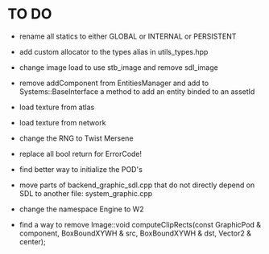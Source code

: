 # TO DO

* rename all statics to either GLOBAL or INTERNAL or PERSISTENT

* add custom allocator to the types alias in utils_types.hpp

* change image load to use stb_image and remove sdl_image

* remove addComponent from EntitiesManager and add to Systems::BaseInterface a method to add an entity binded to an assetId

* load texture from atlas

* load texture from network

* change the RNG to Twist Mersene

* replace all bool return for ErrorCode!

* find better way to initialize the POD's

* move parts of backend_graphic_sdl.cpp that do not directly depend on SDL to another file: system_graphic.cpp

* change the namespace Engine to W2

* find a way to remove Image::void computeClipRects(const GraphicPod & component, BoxBoundXYWH & src, BoxBoundXYWH & dst, Vector2 & center);
